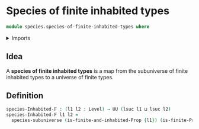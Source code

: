 # Species of finite inhabited types

```agda
module species.species-of-finite-inhabited-types where
```

<details><summary>Imports</summary>

```agda
open import foundation.universe-levels

open import species.species-of-types-in-subuniverses

open import univalent-combinatorics.finite-types
open import univalent-combinatorics.inhabited-finite-types
```

</details>

## Idea

A **species of finite inhabited types** is a map from the subuniverse of finite
inhabited types to a universe of finite types.

## Definition

```agda
species-Inhabited-𝔽 : (l1 l2 : Level) → UU (lsuc l1 ⊔ lsuc l2)
species-Inhabited-𝔽 l1 l2 =
  species-subuniverse (is-finite-and-inhabited-Prop {l1}) (is-finite-Prop {l2})
```
